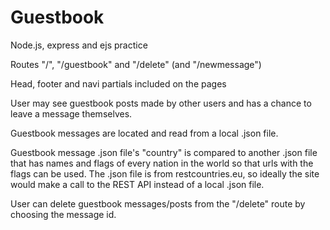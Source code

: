 # Guestbook

Node.js, express and ejs practice

Routes "/", "/guestbook" and "/delete" (and "/newmessage")

Head, footer and navi partials included on the pages

User may see guestbook posts made by other users and has a chance to leave a message themselves.

Guestbook messages are located and read from a local .json file.

Guestbook message .json file's "country" is compared to another .json file that has names and flags of every nation in the world
so that urls with the flags can be used. The .json file is from restcountries.eu, so ideally the site would make a call to the
REST API instead of a local .json file.

User can delete guestbook messages/posts from the "/delete" route by choosing the message id.
